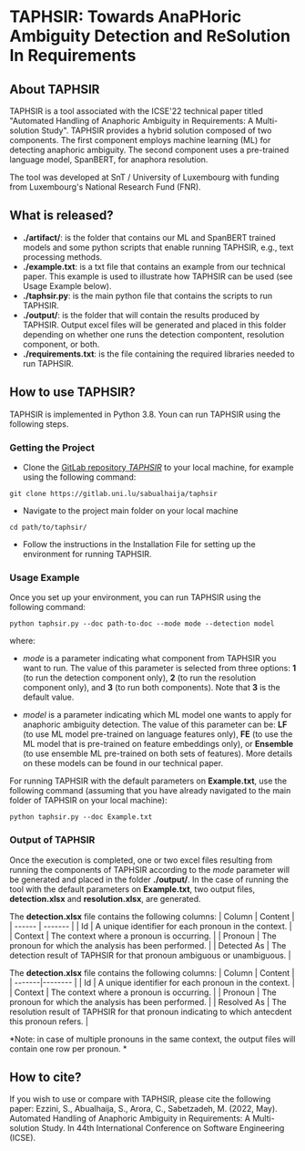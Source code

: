 # TAPHSIR: Towards AnaPHoric Ambiguity Detection and ReSolution In Requirements

## About TAPHSIR
TAPHSIR is a tool associated with the ICSE'22 technical paper titled "Automated Handling of Anaphoric Ambiguity in Requirements: A Multi-solution Study". TAPHSIR provides a hybrid solution composed of two components. The first component employs machine learning (ML) for detecting anaphoric ambiguity. The second component uses a pre-trained language model, SpanBERT, for anaphora resolution.  

The tool was developed at SnT / University of Luxembourg with funding from Luxembourg's National Research Fund (FNR).

## What is released?
* **./artifact/**: is the folder that contains our ML and SpanBERT trained models and some python scripts that enable running TAPHSIR, e.g., text processing methods.
* **./example.txt**: is a txt file that contains an example from our technical paper. This example is used to illustrate how TAPHSIR can be used (see Usage Example below).
* **./taphsir.py**: is the main python file that contains the scripts to run TAPHSIR.
* **./output/**: is the folder that will contain the results produced by TAPHSIR. Output excel files will be generated and placed in this folder depending on whether one runs the detection compontent, resolution component, or both.  
* **./requirements.txt**: is the file containing the required libraries needed to run TAPHSIR.  

## How to use TAPHSIR? 
TAPHSIR is implemented in Python 3.8. Youn can run TAPHSIR using the following steps. 

### Getting the Project

- Clone the [GitLab repository *TAPHSIR*](https://gitlab.uni.lu/sabualhaija/taphsir) to your local machine, for example using the following command:
```
git clone https://gitlab.uni.lu/sabualhaija/taphsir
```
- Navigate to the project main folder on your local machine
```
cd path/to/taphsir/
```
- Follow the instructions in the Installation File for setting up the environment for running TAPHSIR. 

### Usage Example
Once you set up your environment, you can run TAPHSIR using the following command: 

```
python taphsir.py --doc path-to-doc --mode mode --detection model
```

where: 

* *mode* is a parameter indicating what component from TAPHSIR you want to run. The value of this parameter is selected from three options: **1** (to run the detection component only), **2** (to run the resolution component only), and  **3** (to run both components). Note that **3** is the default value. 

* *model* is a parameter indicating which ML model one wants to apply for  anaphoric ambiguity detection. The value of this parameter can be: **LF** (to use ML model pre-trained on language features only), **FE** (to use the ML model that is pre-trained on feature embeddings only), or **Ensemble** (to use ensemble ML pre-trained on both sets of features). More details on these models can be found in our technical paper. 

For running TAPHSIR with the default parameters on **Example.txt**, use the following command (assuming that you have already navigated to the main folder of TAPHSIR on your local machine):
```
python taphsir.py --doc Example.txt
```

### Output of TAPHSIR
Once the execution is completed, one or two excel files resulting from running the components of TAPHSIR according to the *mode* parameter will be generated and placed in the folder **./output/**. In the case of running the tool with the default parameters on **Example.txt**,  two output files, **detection.xlsx** and **resolution.xlsx**, are generated. 

The **detection.xlsx** file contains the following columns:
| Column | Content |
| ------ | ------- | 
| Id      | A unique identifier for each pronoun in the context.  |
| Context  | The context where a pronoun is occurring.  |
| Pronoun  | The pronoun for which the analysis has been performed.  |
| Detected As | The detection result of TAPHSIR for that pronoun ambiguous or unambiguous. |

The **detection.xlsx** file contains the following columns:
| Column | Content |
| -------|-------- | 
| Id      | A unique identifier for each pronoun in the context.  |
| Context  | The context where a pronoun is occurring.  |
| Pronoun  | The pronoun for which the analysis has been performed.  |
| Resolved As | The resolution result of TAPHSIR for that pronoun indicating to which antecdent this pronoun refers. |

*Note: in case of multiple pronouns in the same context, the output files will contain one row per pronoun. *

## How to cite?
If you wish to use or compare with TAPHSIR, please cite the following paper:
     Ezzini, S., Abualhaija, S., Arora, C., Sabetzadeh, M. (2022, May). Automated Handling of Anaphoric Ambiguity in Requirements: A Multi-solution Study. In 44th International Conference on Software Engineering (ICSE). 
